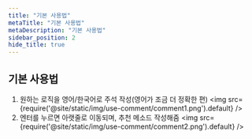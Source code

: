 ```yaml
---
title: "기본 사용법"
metaTitle: "기본 사용법"
metaDescription: "기본 사용법"
sidebar_position: 2
hide_title: true
---
```


## 기본 사용법

1. 원하는 로직을 영어/한국어로 주석 작성(영어가 조금 더 정확한 편)
   <img src={require('@site/static/img/use-comment/comment1.png').default} />
2. 엔터를 누르면 아랫줄로 이동되며, 추천 메소드 작성해줌
   <img src={require('@site/static/img/use-comment/comment2.png').default} />
